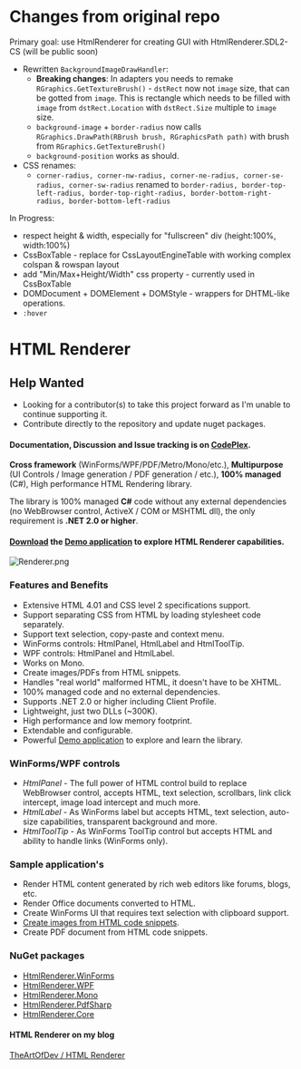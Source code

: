 Changes from original repo
=============

Primary goal: use HtmlRenderer for creating GUI with HtmlRenderer.SDL2-CS (will be public soon)

* Rewritten `BackgroundImageDrawHandler`:
    * **Breaking changes**:  In adapters you needs to remake `RGraphics.GetTextureBrush()` - `dstRect` now not `image` size, that can be gotted from `image`. This is rectangle which needs to be filled with `image` from `dstRect.Location` with `dstRect.Size` multiple to `image` size. 
    * `background-image` + `border-radius` now calls `RGraphics.DrawPath(RBrush brush, RGraphicsPath path)` with brush from `RGraphics.GetTextureBrush()`
    * `background-position` works as should.
* CSS renames:
    * `corner-radius, corner-nw-radius, corner-ne-radius, corner-se-radius, corner-sw-radius` renamed to `border-radius, border-top-left-radius, border-top-right-radius, border-bottom-right-radius, border-bottom-left-radius`
    
In Progress:
   * respect height & width, especially for "fullscreen" div (height:100%, width:100%) 
   * CssBoxTable - replace for CssLayoutEngineTable with working complex colspan & rowspan layout 
   * add "Min/Max+Height/Width" css property - currently used in CssBoxTable
   * DOMDocument + DOMElement + DOMStyle - wrappers for DHTML-like operations.
   * `:hover`
  
HTML Renderer
=============

## Help Wanted
* Looking for a contributor(s) to take this project forward as I'm unable to continue supporting it.
* Contribute directly to the repository and update nuget packages.

#### Documentation, Discussion and Issue tracking is on [CodePlex](https://htmlrenderer.codeplex.com/).

**Cross framework** (WinForms/WPF/PDF/Metro/Mono/etc.), **Multipurpose** (UI Controls / Image generation / PDF generation / etc.), **100% managed** (C#), High performance HTML Rendering library.

The library is 100% managed **C#** code without any external dependencies (no WebBrowser control, ActiveX / COM or MSHTML dll), the only requirement is **.NET 2.0 or higher**.

#### [Download](https://htmlrenderer.codeplex.com/releases/) the [Demo application](https://htmlrenderer.codeplex.com/wikipage?title=Demo%20application&referringTitle=Home) to explore HTML Renderer capabilities.

![Renderer.png](https://raw.githubusercontent.com/ArthurHub/HTML-Renderer/master/Art/demo_winforms.png)

### Features and Benefits
* Extensive HTML 4.01 and CSS level 2 specifications support.
* Support separating CSS from HTML by loading stylesheet code separately.
* Support text selection, copy-paste and context menu.
* WinForms controls: HtmlPanel, HtmlLabel and HtmlToolTip.
* WPF controls: HtmlPanel and HtmlLabel.
* Works on Mono.
* Create images/PDFs from HTML snippets.
* Handles "real world" malformed HTML, it doesn't have to be XHTML.
* 100% managed code and no external dependencies.
* Supports .NET 2.0 or higher including Client Profile.
* Lightweight, just two DLLs (~300K).
* High performance and low memory footprint.
* Extendable and configurable.
* Powerful [Demo application](https://htmlrenderer.codeplex.com/wikipage?title=Demo%20application&referringTitle=Home) to explore and learn the library.

### WinForms/WPF controls
* *HtmlPanel* - The full power of HTML control build to replace WebBrowser control, accepts HTML, text selection, scrollbars, link click intercept, image load intercept and much more.
* *HtmlLabel* - As WinForms label but accepts HTML, text selection, auto-size capabilities, transparent background and more.
* *HtmlToolTip* - As WinForms ToolTip control but accepts HTML and ability to handle links (WinForms only).

### Sample application's
* Render HTML content generated by rich web editors like forums, blogs, etc.
* Render Office documents converted to HTML.
* Create WinForms UI that requires text selection with clipboard support.
* [Create images from HTML code snippets](https://htmlrenderer.codeplex.com/wikipage?title=Image%20generation&referringTitle=Home).
* Create PDF document from HTML code snippets.

### NuGet packages
* [HtmlRenderer.WinForms](https://www.nuget.org/packages/HtmlRenderer.WinForms)
* [HtmlRenderer.WPF](https://www.nuget.org/packages/HtmlRenderer.WPF)
* [HtmlRenderer.Mono](https://www.nuget.org/packages/HtmlRenderer.Mono)
* [HtmlRenderer.PdfSharp](https://www.nuget.org/packages/HtmlRenderer.PdfSharp)
* [HtmlRenderer.Core](https://www.nuget.org/packages/HtmlRenderer.Core)

#### HTML Renderer on my blog
[TheArtOfDev / HTML Renderer](http://theartofdev.com/html-renderer/)
